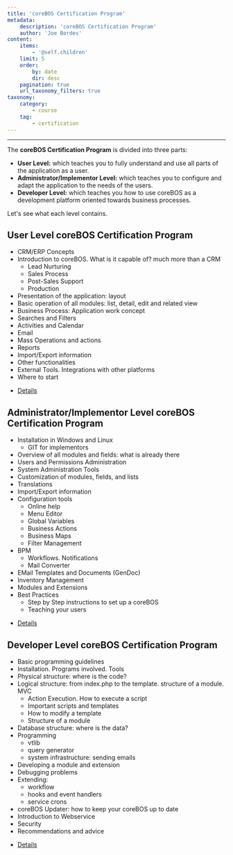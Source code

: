 ```yaml
---
title: 'coreBOS Certification Program'
metadata:
    description: 'coreBOS Certification Program'
    author: 'Joe Bordes'
content:
    items:
        - '@self.children'
    limit: 5
    order:
        by: date
        dir: desc
    pagination: true
    url_taxonomy_filters: true
taxonomy:
    category:
        - course
    tag:
        - certification
---
```

---

The **coreBOS Certification Program** is divided into three parts:

-   **User Level:** which teaches you to fully understand and use all
    parts of the application as a user.
-   **Administrator/Implementor Level:** which teaches you to configure
    and adapt the application to the needs of the users.
-   **Developer Level:** which teaches you how to use coreBOS as a
    development platform oriented towards business processes.

Let's see what each level contains.

User Level coreBOS Certification Program
----------------------------------------

-   CRM/ERP Concepts
-   Introduction to coreBOS. What is it capable of? much more than a CRM
    -   Lead Nurturing
    -   Sales Process
    -   Post-Sales Support
    -   Production
-   Presentation of the application: layout
-   Basic operation of all modules: list, detail, edit and related view
-   Business Process: Application work concept
-   Searches and Filters
-   Activities and Calendar
-   Email
-   Mass Operations and actions
-   Reports
-   Import/Export information
-   Other functionalities
-   External Tools. Integrations with other platforms
-   Where to start

<!-- -->

-   [Details](http://localhost/coreBOSDocumentation/knowledge-base/courses/user-cert)

Administrator/Implementor Level coreBOS Certification Program
-------------------------------------------------------------

-   Installation in Windows and Linux
    -   GIT for implementors
-   Overview of all modules and fields: what is already there
-   Users and Permissions Administration
-   System Administration Tools
-   Customization of modules, fields, and lists
-   Translations
-   Import/Export information
-   Configuration tools
    -   Online help
    -   Menu Editor
    -   Global Variables
    -   Business Actions
    -   Business Maps
    -   Filter Management
-   BPM
    -   Workflows. Notifications
    -   Mail Converter
-   EMail Templates and Documents (GenDoc)
-   Inventory Management
-   Modules and Extensions
-   Best Practices
    -   Step by Step instructions to set up a coreBOS
    -   Teaching your users

<!-- -->

-   [Details](http://localhost/coreBOSDocumentation/knowledge-base/courses/admin-cert)

Developer Level coreBOS Certification Program
---------------------------------------------

-   Basic programming guidelines
-   Installation. Programs involved. Tools
-   Physical structure: where is the code?
-   Logical structure: from index.php to the template. structure of a
    module. MVC
    -   Action Execution. How to execute a script
    -   Important scripts and templates
    -   How to modify a template
    -   Structure of a module
-   Database structure: where is the data?
-   Programming
    -   vtlib
    -   query generator
    -   system infrastructure: sending emails
-   Developing a module and extension
-   Debugging problems
-   Extending:
    -   workflow
    -   hooks and event handlers
    -   service crons
-   coreBOS Updater: how to keep your coreBOS up to date
-   Introduction to Webservice
-   Security
-   Recommendations and advice

<!-- -->

-   [Details](http://localhost/coreBOSDocumentation/knowledge-base/courses/devel-cert)
